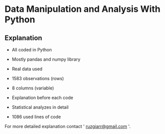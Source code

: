 # Data Manipulation and Analysis With Python

## Explanation

   - All coded in Python

   - Mostly pandas and numpy library

   - Real data used

   - 1583 observations (rows)

   - 8 columns (variable)

   - Explanation before each code

   - Statistical analyzes in detail

   - 1086 used lines of code

For more detailed explanation contact ' ruzgiarr@gmail.com '.